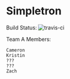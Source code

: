 # Simpletron

Build Status: ![travis-ci](https://travis-ci.org/Hot-Like-Sauce/Simpletron.svg?branch=master)

Team A Members:

    Cameron
    Kristin
    ???
    ???
    Zach
